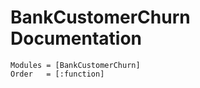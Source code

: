 # BankCustomerChurn Documentation

```@autodocs
Modules = [BankCustomerChurn]
Order   = [:function]
```
